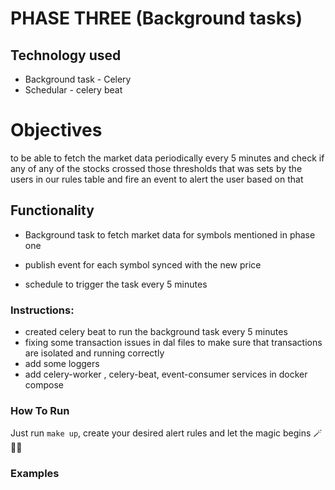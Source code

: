 # PHASE THREE (Background tasks)
## Technology used

* Background task - Celery
* Schedular - celery beat

# Objectives

to be able to fetch the market data periodically every 5 minutes and check if any of any of the stocks crossed those thresholds that was sets by the users in our rules table and fire an event to alert the user based on that

## Functionality

* Background task to fetch market data for symbols mentioned in phase one

* publish event for each symbol synced with the new price

* schedule to trigger the task every 5 minutes

### Instructions:
- created celery beat to run the background task every 5 minutes
- fixing some transaction issues in dal files to make sure that transactions are isolated and running correctly
- add some loggers
- add celery-worker , celery-beat, event-consumer  services in docker compose
  

### How To Run

Just run `make up`, create your desired alert rules and let the magic begins 🪄 🧙‍♂️

### Examples

